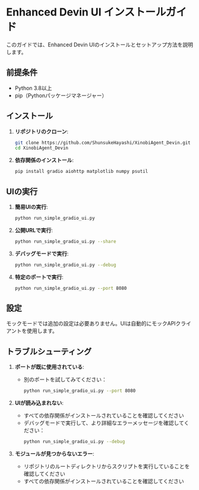 # Enhanced Devin UI インストールガイド

このガイドでは、Enhanced Devin UIのインストールとセットアップ方法を説明します。

## 前提条件

- Python 3.8以上
- pip（Pythonパッケージマネージャー）

## インストール

1. **リポジトリのクローン**:
   ```bash
   git clone https://github.com/ShunsukeHayashi/XinobiAgent_Devin.git
   cd XinobiAgent_Devin
   ```

2. **依存関係のインストール**:
   ```bash
   pip install gradio aiohttp matplotlib numpy psutil
   ```

## UIの実行

1. **簡易UIの実行**:
   ```bash
   python run_simple_gradio_ui.py
   ```

2. **公開URLで実行**:
   ```bash
   python run_simple_gradio_ui.py --share
   ```

3. **デバッグモードで実行**:
   ```bash
   python run_simple_gradio_ui.py --debug
   ```

4. **特定のポートで実行**:
   ```bash
   python run_simple_gradio_ui.py --port 8080
   ```

## 設定

モックモードでは追加の設定は必要ありません。UIは自動的にモックAPIクライアントを使用します。

## トラブルシューティング

1. **ポートが既に使用されている**:
   - 別のポートを試してみてください：
     ```bash
     python run_simple_gradio_ui.py --port 8080
     ```

2. **UIが読み込まれない**:
   - すべての依存関係がインストールされていることを確認してください
   - デバッグモードで実行して、より詳細なエラーメッセージを確認してください：
     ```bash
     python run_simple_gradio_ui.py --debug
     ```

3. **モジュールが見つからないエラー**:
   - リポジトリのルートディレクトリからスクリプトを実行していることを確認してください
   - すべての依存関係がインストールされていることを確認してください

